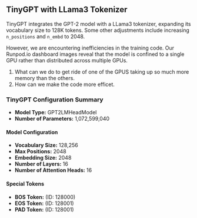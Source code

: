 ## TinyGPT with LLama3 Tokenizer

TinyGPT integrates the GPT-2 model with a LLama3 tokenizer, expanding its vocabulary size to 128K tokens. Some other adjustments include increasing `n_positions` and `n_embd` to 2048.

However, we are encountering inefficiencies in the training code. Our Runpod.io dashboard images reveal that the model is confined to a single GPU rather than distributed across multiple GPUs.

1) What can we do to get ride of one of the GPUS taking up so much more memory than the others.
2) How can we make the code more efficet.

### TinyGPT Configuration Summary
- **Model Type:** GPT2LMHeadModel
- **Number of Parameters:** 1,072,599,040

#### Model Configuration
- **Vocabulary Size:** 128,256
- **Max Positions:** 2048
- **Embedding Size:** 2048
- **Number of Layers:** 16
- **Number of Attention Heads:** 16

#### Special Tokens
- **BOS Token:** (ID: 128000)
- **EOS Token:** (ID: 128001)
- **PAD Token:** (ID: 128001)
